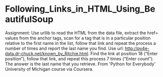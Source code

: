 # Following_Links_in_HTML_Using_BeautifulSoup
Assignment: Use urllib to read the HTML from the data file, extract the href= values from the anchor tags, scan for a tag that is in a particular position relative to the first name in the list, follow that link and repeat the process a number of times and report the last name you find. Use url: http://py4e-data.dr-chuck.net/known_by_Ritchie.html. Find the link at position 18 (“Enter position”), follow that link, and repeat this process 7 times (“Enter count”). The answer is the last name that you retrieve. From 'Python for Everybody' University of Michigan course via Coursera.

